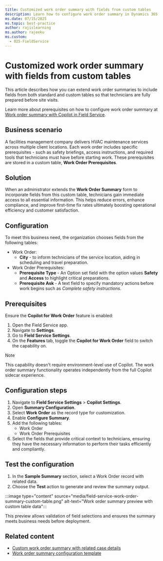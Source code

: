 ```yaml
---
title: Customized work order summary with fields from custom tables
description: Learn how to configure work order summary in Dynamics 365 Field Service to include data from custom tables.
ms.date: 07/15/2025
ms.topic: best-practice
author: rajislearning
ms.author: rajeeku
ms.custom:
  - O25-FieldService
---
```


# Customized work order summary with fields from custom tables

This article describes how you can extend work order summaries to include fields from both standard and custom tables so that technicians are fully prepared before site visits.

Learn more about prerequisites on how to configure work order summary at [Work order summary with Copilot in Field Service](/dynamics365/field-service/work-order-recap).

## Business scenario

A facilities management company delivers HVAC maintenance services across multiple client locations. 
Each work order includes specific prerequisites - such as safety briefings, access instructions, and required tools that technicians must have before starting work. 
These prerequisites are stored in a custom table, **Work Order Prerequisites**.

## Solution

When an administrator extends the **Work Order Summary** form to incorporate fields from this custom table, technicians gain immediate access to all essential information. 
This helps reduce errors, enhance compliance, and improve first-time fix rates ultimately boosting operational efficiency and customer satisfaction.

## Configuration

To meet this business need, the organization chooses fields from the following tables:

- Work Order:
  - **City** - to inform technicians of the service location, aiding in scheduling and travel preparation.
- Work Order Prerequisites:
  - **Prerequisite Type** - An Option set field with the option values **Safety** and **Access** to highlight critical preparations.
  - **Prerequisite Ask** - A text field to specify mandatory actions before work begins such as *Complete safety instructions*.

## Prerequisites

Ensure the **Copilot for Work Order** feature is enabled:

1. Open the Field Service app.
2. Navigate to **Settings**.
3. Go to **Field Service Settings**.
4. On the **Features** tab, toggle the **Copilot for Work Order** field to switch the capability on.

> [!NOTE]
> This capability doesn't require environment-level use of Copilot. The work order summary functionality operates independently from the full Copilot sidecar experience.

## Configuration steps

1. Navigate to **Field Service Settings** > **Copilot Settings**.
2. Open **Summary Configuration**.
3. Select **Work Order** as the record type for customization.
4. Enable **Configure Summary**.
5. Add the following tables:
   - Work Order
   - Work Order Prerequisites
6. Select the fields that provide critical context to technicians, ensuring they have the necessary information to perform their tasks efficiently and compliantly.

## Test the configuration

1. In the **Sample Summary** section, select a Work Order record with related data.
2. Choose the **Test** action to generate and review the summary output.

  :::image type="content" source="media/field-service-work-order-summary-custom-table.png" alt-text="Work order summary preview with custom table data":::

This preview allows validation of field selections and ensures the summary meets business needs before deployment.

## Related content

- [Custom work order summary with related case details](field-service-work-order-summary-related-case-details.md)  
- [Work order summary configuration template](field-service-work-order-summary-configuration-template.md)  
